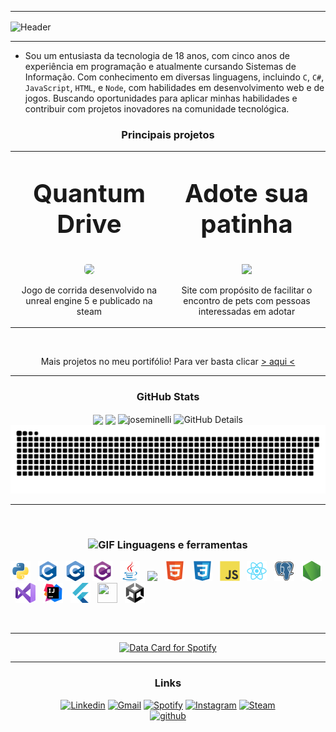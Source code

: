 -----

<div>
<img align="center" alt="Header" src="https://github.com/joaopauloaramuni/joaopauloaramuni/blob/main/img/header.png?raw=true"/>
</div>

-----

 - Sou um entusiasta da tecnologia de 18 anos, com cinco anos de experiência em programação e atualmente cursando Sistemas de Informação. Com conhecimento em diversas linguagens, incluindo <code>C</code>, <code>C#</code>, <code>JavaScript</code>, <code>HTML</code>, e <code>Node</code>, com habilidades em desenvolvimento web e de jogos. Buscando oportunidades para aplicar minhas habilidades e contribuir com projetos inovadores na comunidade tecnológica.

<h3 align="center">Principais projetos</h3>
<div align="center">
  <table style="width: 100%; border:none">
  <tr>
    <td align="center" style="text-align: center; border:none; width: 50%;" >
      <p align="center" style="font-size: 40px;"><b>Quantum Drive</b></p>
      <img height="auto" style="border-radius: 5px; width: 100%;" src="https://cdn.discordapp.com/attachments/806864237204471839/1196461997961777316/thumb.png?ex=65e5db91&is=65d36691&hm=13ddeb9e70e1e42bca87dccbbc764761d20c1b6becc2b17d8abc5cb4d92f5ba9"/>
      <p align="center">Jogo de corrida desenvolvido na unreal engine 5 e publicado na steam</p>
    </td>
    <td align="center" style="text-align: center; border:none; width: 50%;">
      <p align="center" style="font-size: 40px; "><b>Adote sua patinha</b></p>
      <img height="auto" style="width: 100%;" src="https://camo.githubusercontent.com/576240255d0274bc3e379d7d36a5cf4ee454b78ad2ab0f716a654662670a3931/68747470733a2f2f63646e2e646973636f72646170702e636f6d2f6174746163686d656e74732f3830363836343233373230343437313833392f313133383235313230353934393237363330322f696d6167652e706e673f65783d36356165663930622669733d363539633834306226686d3d3565353764643137623761373435393066356632333937366137656165616233346164626434343539383935623365316263663037353739656364633138633326" href="https://cdn.discordapp.com/attachments/1109149984357613638/1124704785480818798/imagem1_0.png"/>
      <p align="center" >Site com propósito de facilitar o encontro de pets com pessoas interessadas em adotar</p>
    </td>
  </tr>
</table>
</div>
<br>
<p align="center">Mais projetos no meu portifólio! Para ver basta clicar <a href="https://joseminelli.github.io/portifolio/"> > aqui < </a> </p>



-----

<h3 align="center">GitHub Stats</h3>
<div align="center">
<img align="center" height="180em" src="https://github-readme-stats.vercel.app/api?username=joseminelli&show_icons=true&theme=tokyonight&count_private=true&bg_color=00000000&hide_border=true"/>
<img align="center" height="180em" src="https://github-readme-stats.vercel.app/api/top-langs/?username=joseminelli&theme=tokyonight&bg_color=00000000&layout=compact&langs_count=168&hide_border=true"/>
<img align="center" src="https://github-readme-streak-stats.herokuapp.com/?user=joseminelli&theme=tokyonight&hide_border=true&background=EB545400&locale=pt_BR" alt="joseminelli" />
<img align="center" alt="GitHub Details" width="420px" src="http://github-profile-summary-cards.vercel.app/api/cards/profile-details?username=joseminelli&theme=tokyonight&hide_border=true&bg_color=00000000&locale=pt_BR&background=EB545400"/>
  
<img src="https://raw.githubusercontent.com/joseminelli/joseminelli/e80c026aa750ee9e03bf75c05937494932aafdac/github-contribution-grid-snake-dark.svg"/>
</p>
</div>

-----


<div>
<br>
<h3 align="center"><img height="20" alt="GIF" src="https://github.com/joaopauloaramuni/joaopauloaramuni/blob/main/img/skills.gif?raw=true"/>&nbsp;Linguagens e ferramentas</h3>



<code><a href="https://www.python.org/" target="_blank"><img width="32" height="32" src="https://github.com/devicons/devicon/blob/master/icons/python/python-original.svg"/></a></code>
&nbsp; 
<code><a href="https://www.open-std.org/jtc1/sc22/wg14/" target="_blank"><img width="32" height="32" src="https://github.com/devicons/devicon/blob/master/icons/c/c-original.svg"/></a></code>
&nbsp; 
<code><a href="https://isocpp.org/" target="_blank"><img width="32" height="32" src="https://github.com/devicons/devicon/blob/master/icons/cplusplus/cplusplus-original.svg"/></a></code>
&nbsp; 
<code><a href="https://docs.microsoft.com/pt-br/dotnet/csharp/" target="_blank"><img width="32" height="32" src="https://github.com/devicons/devicon/blob/master/icons/csharp/csharp-original.svg"/></a></code>
&nbsp; 
<code><a href="https://www.java.com/pt-BR/" target="_blank"><img width="32" height="32" src="https://github.com/devicons/devicon/blob/master/icons/java/java-original.svg"/></a></code>
&nbsp; 
<code><a href="https://openjfx.io/" target="_blank"><img height="32" src="https://github.com/joaopauloaramuni/joaopauloaramuni/blob/main/img/javafx.png?raw=true"/></a></code>
&nbsp;
<code><a href="https://www.w3schools.com/html/" target="_blank"><img width="32" height="32" src="https://github.com/devicons/devicon/blob/master/icons/html5/html5-original.svg"/></a></code>
&nbsp; 
<code><a href="https://www.w3schools.com/css/" target="_blank"><img width="32" height="32" src="https://github.com/devicons/devicon/blob/master/icons/css3/css3-original.svg"/></a></code>
&nbsp; 
<code><a href="https://www.w3schools.com/js/" target="_blank"><img width="32" height="32" src="https://github.com/devicons/devicon/blob/master/icons/javascript/javascript-original.svg"/></a></code>
&nbsp; 
<code><a href="https://pt-br.reactjs.org/" target="_blank"><img width="32" height="32" src="https://github.com/devicons/devicon/blob/master/icons/react/react-original.svg"/></a></code>
&nbsp; 
<code><a href="https://www.postgresql.org/" target="_blank"><img width="32" height="32" src="https://github.com/devicons/devicon/blob/master/icons/postgresql/postgresql-original.svg"/></a></code>
&nbsp; 
<code><a href="https://nodejs.org/en/" target="_blank"><img width="32" height="32" src="https://github.com/devicons/devicon/blob/master/icons/nodejs/nodejs-original.svg"/></a></code>
&nbsp;
<code><a href="https://code.visualstudio.com/" target="_blank"><img width="32" height="32" src="https://github.com/devicons/devicon/blob/master/icons/visualstudio/visualstudio-original.svg"/></a></code>
&nbsp;
<code><a href="https://www.jetbrains.com/idea/" target="_blank"><img width="32" height="32" src="https://github.com/devicons/devicon/blob/master/icons/intellij/intellij-original.svg"/></a></code>
&nbsp;
<code><a href="https://flutter.dev/" target="_blank"><img width="32" height="32" src="https://github.com/devicons/devicon/blob/master/icons/flutter/flutter-original.svg"/></a></code>
&nbsp;
<code><a href="https://www.unrealengine.com" target="_blank"><img width="32" height="32" src="https://cdn.discordapp.com/attachments/933499827638124575/1210269647019188347/unreal.png?ex=65e9f271&is=65d77d71&hm=483e801167f2a83bd5e895db190f5f514c5b69f162c5a66d29033fa25bfba84b&"/></a></code>
&nbsp;
<code><a href="https://unity.com/" target="_blank"><img width="32" height="32" src="https://github.com/devicons/devicon/blob/master/icons/unity/unity-original.svg"/></a></code>
&nbsp;
</div>

<br>

-----

<div align="center">
  
<a  href="https://data-card-for-spotify.herokuapp.com/card?user_id=zecarm">
  <img src="https://data-card-for-spotify.herokuapp.com/api/card?user_id=zecarm" alt="Data Card for Spotify">
</a>
</div>

-----


<h3 align="center">Links</h3>
<div align="center">
</table>
<a href="https://www.linkedin.com/in/joseminelli/" target="_blank"><img alt="Linkedin" src="https://img.shields.io/badge/LinkedIn-0077B5?style=for-the-badge&logo=linkedin&logoColor=white"/></a>
<a href="mailto:joseminelli04@gmail.com" target="_blank"><img alt="Gmail" src="https://img.shields.io/badge/Gmail-D14836?style=for-the-badge&logo=gmail&logoColor=white"/></a>
<a href="https://open.spotify.com/user/zecarm" target="_blank"><img alt="Spotify" src="https://img.shields.io/badge/Spotify-1ED760?&style=for-the-badge&logo=spotify&logoColor=white"/></a>
<a href="https://www.instagram.com/joseminelli_/" target="_blank"><img alt="Instagram" src="https://img.shields.io/badge/Instagram-E4405F?style=for-the-badge&logo=instagram&logoColor=white"/></a>
<a href="https://steamcommunity.com/id/minelli_/" target="_blank"><img alt="Steam" src="https://img.shields.io/badge/Steam-000000?style=for-the-badge&logo=steam&logoColor=white"/></a><br />
<a href="https://github.com/joseminelli" target="_blank"><img alt="github" src="https://img.shields.io/badge/GitHub-100000?style=for-the-badge&logo=github&logoColor=white"/></a>
</div>

